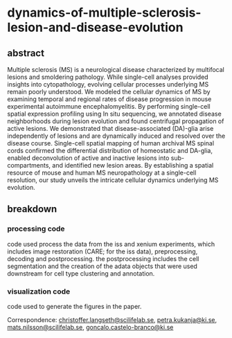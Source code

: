 # dynamics-of-multiple-sclerosis-lesion-and-disease-evolution
## abstract
Multiple sclerosis (MS) is a neurological disease characterized by multifocal lesions and smoldering pathology. While single-cell analyses provided insights into cytopathology, evolving cellular processes underlying MS remain poorly understood. We modeled the cellular dynamics of MS by examining temporal and regional rates of disease progression in mouse experimental autoimmune encephalomyelitis. By performing single-cell spatial expression profiling using In situ sequencing, we annotated disease neighborhoods during lesion evolution and found centrifugal propagation of active lesions. We demonstrated that disease-associated (DA)-glia arise independently of lesions and are dynamically induced and resolved over the disease course. Single-cell spatial mapping of human archival MS spinal cords confirmed the differential distribution of homeostatic and DA-glia, enabled deconvolution of active and inactive lesions into sub-compartments, and identified new lesion areas. By establishing a spatial resource of mouse and human MS neuropathology at a single-cell resolution, our study unveils the intricate cellular dynamics underlying MS evolution.

## breakdown
### processing code
code used process the data from the iss and xenium experiments, which includes image restoration (CARE; for the iss data), preprocessing, decoding and postprocessing. the postprocessing includes the cell segmentation and the creation of the adata objects that were used downstream for cell type clustering and annotation. 

### visualization code
code used to generate the figures in the paper.

Correspondence: christoffer.langseth@scilifelab.se, petra.kukanja@ki.se, mats.nilsson@scilifelab.se, goncalo.castelo-branco@ki.se 